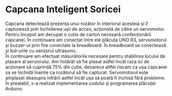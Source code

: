 # Capcana Inteligent Soricei

Capcana detectează prezența unui rozător în interiorul acesteia și îl capturează prin închiderea ușii de acces, acționată de către un servomotor.  
Pentru început am decupat o cutie de carton necesară confecționării capcanei. În continuare am conectat între ele plăcuța UNO R3, servomotorul și buzzer-ul prin fire conectate la breadboard. În breadboard se conectează și led-urile cu senzorul ultrasonic.   
În continuare am efectuat măsurătorile necesare pentru stabilirea locului de plasare al senzorului. Am hotărât să fie plasat astfel încât raza lui de acționare să cuprindă 75% din cutie, deoarece altfel riscam ca ușa capcanei sa se închidă înainte ca rozătorul să fie capturat. Servomotorul este amplasat deasupra intrării astfel încât ușa să poată fi închisă fără probleme.    
În prealabil, s-a realizat implementarea codului și programarea plăcuței Arduino.

